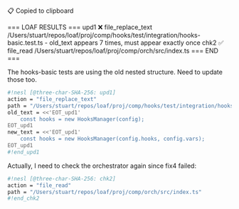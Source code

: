 📋 Copied to clipboard

=== LOAF RESULTS ===
upd1 ❌ file_replace_text /Users/stuart/repos/loaf/proj/comp/hooks/test/integration/hooks-basic.test.ts - old_text appears 7 times, must appear exactly once
chk2 ✅ file_read /Users/stuart/repos/loaf/proj/comp/orch/src/index.ts
=== END ===

The hooks-basic tests are using the old nested structure. Need to update those too.

```sh nesl
#!nesl [@three-char-SHA-256: upd1]
action = "file_replace_text"
path = "/Users/stuart/repos/loaf/proj/comp/hooks/test/integration/hooks-basic.test.ts"
old_text = <<'EOT_upd1'
    const hooks = new HooksManager(config);
EOT_upd1
new_text = <<'EOT_upd1'
    const hooks = new HooksManager(config.hooks, config.vars);
EOT_upd1
#!end_upd1
```

Actually, I need to check the orchestrator again since fix4 failed:

```sh nesl
#!nesl [@three-char-SHA-256: chk2]
action = "file_read"
path = "/Users/stuart/repos/loaf/proj/comp/orch/src/index.ts"
#!end_chk2
```